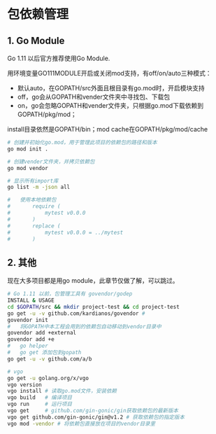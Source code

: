 
# 包依赖管理

## 1. Go Module
Go 1.11 以后官方推荐使用Go Module.

用环境变量GO111MODULE开启或关闭mod支持，有off/on/auto三种模式：
- 默认auto，在GOPATH/src外面且根目录有go.mod时，开启模块支持
- off，go会从GOPATH和vender文件夹中寻找包、下载包
- on，go会忽略GOPATH和vender文件夹，只根据go.mod下载依赖到GOPATH/pkg/mod；

install目录依然是GOPATH/bin；mod cache在GOPATH/pkg/mod/cache

```bash
# 创建并初始化go.mod，用于管理此项目的依赖包的路径和版本
go mod init .

# 创建vender文件夹，并拷贝依赖包
go mod vendor

# 显示所有import库
go list -m -json all

#   使用本地依赖包
#       require (
#           mytest v0.0.0
#       )
#       replace (
#           mytest v0.0.0 = ../mytest    
#       )
```

## 2. 其他
现在大多项目都是用go module，此章节仅做了解，可以跳过。

```bash
# Go 1.11 以前，包管理工具有 govendor/godep
INSTALL & USAGE
cd $GOPATH/src && mkdir project-test && cd project-test
go get -u -v github.com/kardianos/govendor # 
govendor init
#   将GOPATH中本工程会用到的依赖包自动移动到vendor目录中
govendor add +external
govendor add +e
#   go helper
#   go get 添加包到gopath
go get -u -v github.com/a/b

# vgo
go get -u golang.org/x/vgo
vgo version
vgo install # 读取go.mod文件，安装依赖
vgo build   # 编译项目
vgo run     # 运行项目
vgo get     # github.com/gin-gonic/gin获取依赖包的最新版本
vgo get github.com/gin-gonic/gin@v1.2 # 获取依赖包的指定版本
vgo mod -vendor # 将依赖包直接放在项目的vendor目录里

```